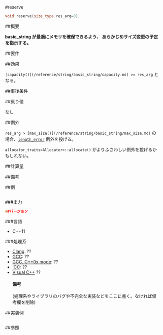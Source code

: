 #reserve
```cpp
void reserve(size_type res_arg=0);
```

##概要

<b>basic_string が最適にメモリを確保できるよう、</b>
<b>あらかじめサイズ変更の予定を指示する。</b>


##要件



##効果

`[capacity()](/reference/string/basic_string/capacity.md) >= res_arg` となる。


##事後条件



##戻り値

なし


##例外

`res_arg > [max_size()](/reference/string/basic_string/max_size.md)` の場合、[`length_error`](/reference/stdexcept.md) 例外を投げる。

`allocator_traits<Allocator>::allocate()` がよりふさわしい例外を投げるかもしれない。


##計算量



##備考



##例

```cpp
```

###出力

```cpp
##バージョン
```

###言語


- C++11



###処理系

- [Clang](/implementation#clang.md): ??
- [GCC](/implementation#gcc.md): ??
- [GCC, C++0x mode](/implementation#gcc.md): ??
- [ICC](/implementation#icc.md): ??
- [Visual C++](/implementation#visual_cpp.md) ??<h4>備考</h4>
(処理系やライブラリのバグや不完全な実装などをここに書く。なければ備考欄を削除)



##実装例

```cpp
```

##参照
```